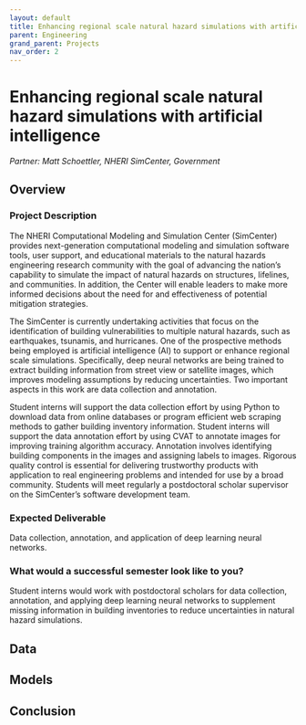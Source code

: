 ```yaml
---
layout: default
title: Enhancing regional scale natural hazard simulations with artificial intelligence
parent: Engineering
grand_parent: Projects 
nav_order: 2
---
```


# Enhancing regional scale natural hazard simulations with artificial intelligence
*Partner: Matt Schoettler, NHERI SimCenter, Government*

## Overview
### Project Description
The NHERI Computational Modeling and Simulation Center (SimCenter) provides next-generation computational modeling and simulation software tools, user support, and educational materials to the natural hazards engineering research community with the goal of advancing the nation’s capability to simulate the impact of natural hazards on structures, lifelines, and communities. In addition, the Center will enable leaders to make more informed decisions about the need for and effectiveness of potential mitigation strategies.

The SimCenter is currently undertaking activities that focus on the identification of building vulnerabilities to multiple natural hazards, such as earthquakes, tsunamis, and hurricanes. One of the prospective methods being employed is artificial intelligence (AI) to support or enhance regional scale simulations. Specifically, deep neural networks are being trained to extract building information from street view or satellite images, which improves modeling assumptions by reducing uncertainties. Two important aspects in this work are data collection and annotation. 

Student interns will support the data collection effort by using Python to download data from online databases or program efficient web scraping methods to gather building inventory information. Student interns will support the data annotation effort by using CVAT to annotate images for improving training algorithm accuracy. Annotation involves identifying building components in the images and assigning labels to images. Rigorous quality control is essential for delivering trustworthy products with application to real engineering problems and intended for use by a broad community. Students will meet regularly a postdoctoral scholar supervisor on the SimCenter’s software development team.
### Expected Deliverable
Data collection, annotation, and application of deep learning neural networks.
### What would a successful semester look like to you?
Student interns would work with postdoctoral scholars for data collection, annotation, and applying deep learning neural networks to supplement missing information in building inventories to reduce uncertainties in natural hazard simulations.

## Data

## Models

## Conclusion


```python

```
